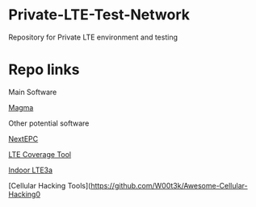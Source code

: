 # Private-LTE-Test-Network
Repository for Private LTE environment and testing

# Repo links

Main Software

[Magma](https://facebookincubator.github.io/magma/docs/basics/introduction)



Other potential software

[NextEPC](https://github.com/nextepc/nextepc)

[LTE Coverage Tool](https://github.com/usnistgov/LTECoverageTool)

[Indoor LTE3a](https://github.com/parksjg/IndoorLTE3a)

[Cellular Hacking Tools](https://github.com/W00t3k/Awesome-Cellular-Hacking0


